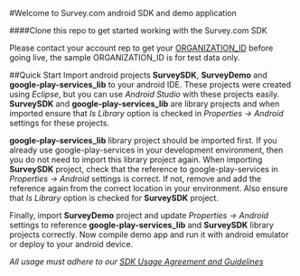 #Welcome to Survey.com android SDK and demo application

####Clone this repo to get started working with the Survey.com SDK

Please contact your account rep to get your [ORGANIZATION_ID](https://surveycom.zendesk.com/home) before going live, the sample ORGANIZATION_ID is for test data only.

##Quick Start
Import android projects **SurveySDK**, **SurveyDemo** and **google-play-services_lib** to your android IDE. These projects were created using _Eclipse_, but you can use _Android Studio_ with these projects easily. **SurveySDK** and **google-play-services_lib** are library projects and when imported ensure that _Is Library_ option is checked in _Properties -> Android_ settings for these projects. 

**google-play-services_lib** library project should be imported first. If you already use google-play-services in your development environment, then you do not need to import this library project again. When importing **SurveySDK** project, check that the reference to google-play-services in _Properties -> Android_ settings is correct. If not, remove and add the reference again from the correct location in your environment. Also ensure that _Is Library_ option is checked for **SurveySDK** project.

Finally, import **SurveyDemo** project and update _Properties -> Android_ settings to reference **google-play-services_lib** and **SurveySDK** library projects correctly. Now compile demo app and run it with android emulator or deploy to your android device. 

_All usage must adhere to our [SDK Usage Agreement and Guidelines](https://github.com/Survey-Com/survey_sdk_publicdemo/wiki/SDK-Usage-Agreement)_
